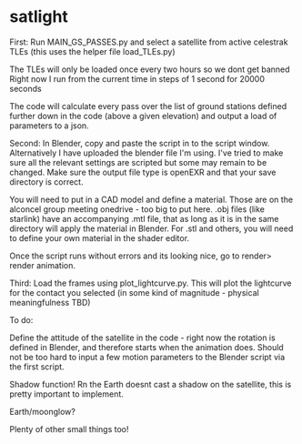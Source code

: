 # satlight

First: Run MAIN_GS_PASSES.py and select a satellite from active celestrak TLEs (this uses the helper file load_TLEs.py)

The TLEs will only be loaded once every two hours so we dont get banned
Right now I run from the current time in steps of 1 second for 20000 seconds

The code will calculate every pass over the list of ground stations defined further down in the code (above a given elevation) and output a load of parameters to a json.

Second: In Blender, copy and paste the script in to the script window. Alternatively I have uploaded the blender file I'm using.
I've tried to make sure all the relevant settings are scripted but some may remain to be changed. Make sure the output file type is openEXR and that your save directory is correct.

You will need to put in a CAD model and define a material. Those are on the alconcel group meeting onedrive - too big to put here. .obj files (like starlink) have an accompanying .mtl file, that as long as it is in the same directory will apply the material in Blender.
For .stl and others, you will need to define your own material in the shader editor.

Once the script runs without errors and its looking nice, go to render> render animation.

Third: Load the frames using plot_lightcurve.py. This will plot the lightcurve for the contact you selected (in some kind of magnitude - physical meaningfulness TBD)

To do:

Define the attitude of the satellite in the code - right now the rotation is defined in Blender, and therefore starts when the animation does. Should not be too hard to input a few motion parameters to the Blender script via the first script.

Shadow function! Rn the Earth doesnt cast a shadow on the satellite, this is pretty important to implement.

Earth/moonglow?

Plenty of other small things too!
